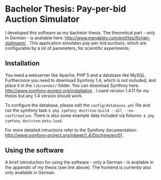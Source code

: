 # Bachelor Thesis: Pay-per-bid Auction Simulator

I developed this software as my bachelor thesis. The theoretical part  - only in German - is available here: http://www.mendeley.com/profiles/florian-stallmann/ .
This application simulates pay-per-bid auctions, which are configurable by a lot of parameters, for scientific experiments.

## Installation

You need a webserver like Apache, PHP 5 and a database like MySQL. Furthermore you need to download Symfony 1.4, which is not included, and place it in the `lib/vendor/` folder. You can download Symfony here: http://www.symfony-project.org/installation . I used version 1.4.11 for my thesis but any 1.4 version should work.

To configure the database, please edit the `config/databases.yml` file and run the symfony task `$ php symfony doctrine:build --all --no-confirmation`. There is also some example data included via fixtures: `$ php symfony doctrine:data-load`.

For more detailed intructions refer to the Symfony documentation: http://www.symfony-project.org/jobeet/1_4/Doctrine/en/01 .

## Using the software

A brief introduction for using the software - only a German - is available in the appendix of my thesis (see link above). The frontend is currently also only available in German.

